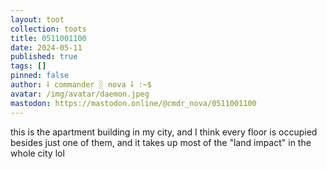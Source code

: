 ```yaml
---
layout: toot
collection: toots
title: 0511001100
date: 2024-05-11
published: true
tags: []
pinned: false
author: ⸸ commander ░ nova ⸸ :~$
avatar: /img/avatar/daemon.jpeg
mastodon: https://mastodon.online/@cmdr_nova/0511001100
---
```


this is the apartment building in my city, and I think every floor is occupied besides just one of them, and it takes up most of the "land impact" in the whole city lol
